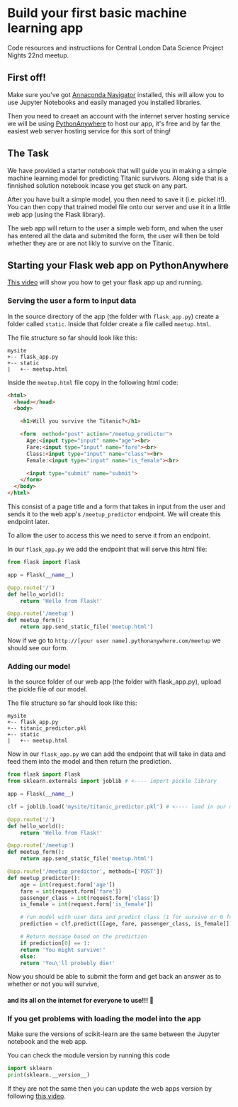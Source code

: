 # Build your first basic machine learning app
Code resources and instructiions for Central London Data Science Project Nights 22nd meetup.

## First off!
Make sure you've got [Annaconda Navigator](https://www.continuum.io/downloads) installed, this will allow you to use Jupyter Notebooks and easily managed you installed libraries.

Then you need to creaet an account with the internet server hosting service we will be using [PythonAnywhere](https://www.pythonanywhere.com/) to host our app, it's free and by far the easiest web server hosting service for this sort of thing!

## The Task
We have provided a starter notebook that will guide you in making a simple machine learning model for predicting Titanic survivors. Along side that is a finnished solution notebook incase you get stuck on any part.

After you have built a simple model, you then need to save it (i.e. pickel it!). You can then copy that trained model file onto our server and use it in a little web app (using the Flask library).

The web app will return to the user a simple web form, and when the user has entered all the data and submited the form, the user will then be told whether they are or are not likly to survive on the Titanic.

## Starting your Flask web app on PythonAnywhere

[This video](https://www.youtube.com/watch?v=v5ES-RcOJng) will show you how to get your flask app up and running.

### Serving the user a form to input data

In the source directory of the app (the folder with `flask_app.py`) create a folder called `static`.
Inside that folder create a file called `meetup.html`.

The file structure so far should look like this:

```
mysite
+-- flask_app.py
+-- static
|   +-- meetup.html
```

Inside the `meetup.html` file copy in the following html code:
```html
<html>
  <head></head>
  <body>

    <h1>Will you survive the Titanic?</h1>

    <form  method="post" action="/meetup_predictor">
      Age:<input type="input" name="age"><br>
      Fare:<input type="input" name="fare"><br>
      Class:<input type="input" name="class"><br>
      Female:<input type="input" name="is_female"><br>

      <input type="submit" name="submit">
    </form> 
  </body>
</html>
```
This consist of a page title and a form that takes in input from the user and sends it to the web app's `/meetup_predictor` endpoint. We will create this endpoint later.

To allow the user to access this we need to serve it from an endpoint.

In our `flask_app.py` we add the endpoint that will serve this html file:

```python
from flask import Flask

app = Flask(__name__)

@app.route('/')
def hello_world():
    return 'Hello from Flask!'

@app.route('/meetup')
def meetup_form():
    return app.send_static_file('meetup.html')
```

Now if we go to `http://[your user name].pythonanywhere.com/meetup` we should see our form.

### Adding our model
In the source folder of our web app (the folder with flask_app.py), upload the pickle file of our model. 

The file structure so far should look like this:

```
mysite
+-- flask_app.py
+-- titanic_predictor.pkl
+-- static
|   +-- meetup.html
```

Now in our `flask_app.py` we can add the endpoint that will take in data and feed them into the model and then return the prediction. 

```python
from flask import Flask
from sklearn.externals import joblib # <---- import pickle library

app = Flask(__name__)

clf = joblib.load('mysite/titanic_predictor.pkl') # <---- load in our model

@app.route('/')
def hello_world():
    return 'Hello from Flask!'

@app.route('/meetup')
def meetup_form():
    return app.send_static_file('meetup.html')

@app.route('/meetup_predictor', methods=['POST'])
def meetup_predictor():
    age = int(request.form['age'])
    fare = int(request.form['fare'])
    passenger_class = int(request.form['class'])
    is_female = int(request.form['is_female'])

    # run model with user data and predict class (1 for survive or 0 for die)
    prediction = clf.predict([[age, fare, passenger_class, is_female]])

    # Return message based on the prediction
    if prediction[0] == 1:
    return 'You might survive!'
    else:
    return 'You\'ll probebly die!'
```

Now you should be able to submit the form and get back an answer as to whether or not you will survive, 
#### and its all on the internet for everyone to use!!! :rocket:

### If you get problems with loading the model into the app
Make sure the versions of scikit-learn are the same between the Jupyter notebook and the web app.

You can check the module version by running this code
```python
import sklearn
print(sklearn.__version__)
```

If they are not the same then you can update the web apps version by following [this video](https://www.youtube.com/watch?v=eRwMsMen4hU).

